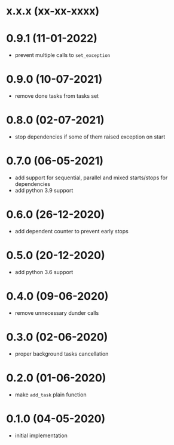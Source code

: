 # x.x.x (xx-xx-xxxx)

# 0.9.1 (11-01-2022)
- prevent multiple calls to `set_exception`

# 0.9.0 (10-07-2021)
- remove done tasks from tasks set

# 0.8.0 (02-07-2021)
- stop dependencies if some of them raised exception on start

# 0.7.0 (06-05-2021)
- add support for sequential, parallel and mixed starts/stops for dependencies
- add python 3.9 support

# 0.6.0 (26-12-2020)
- add dependent counter to prevent early stops

# 0.5.0 (20-12-2020)
- add python 3.6 support

# 0.4.0 (09-06-2020)
- remove unnecessary dunder calls

# 0.3.0 (02-06-2020)
- proper background tasks cancellation

# 0.2.0 (01-06-2020)
- make `add_task` plain function

# 0.1.0 (04-05-2020)
- initial implementation
